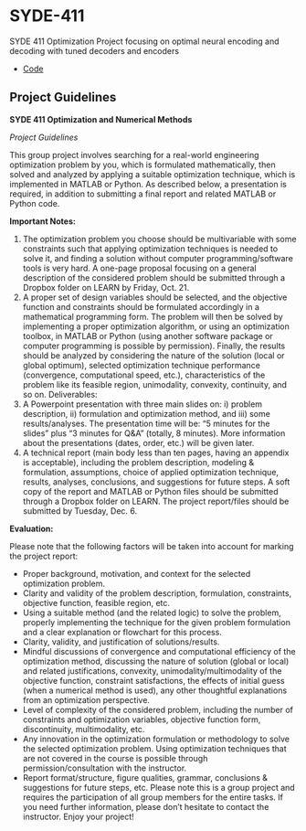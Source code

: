 # SYDE-411

SYDE 411 Optimization Project focusing on optimal neural encoding and decoding with tuned decoders and encoders

- [Code](./src/project.ipynb)

## Project Guidelines

**SYDE 411 Optimization and Numerical Methods**

_Project Guidelines_

This group project involves searching for a real-world engineering optimization problem by you,
which is formulated mathematically, then solved and analyzed by applying a suitable optimization
technique, which is implemented in MATLAB or Python. As described below, a presentation is
required, in addition to submitting a final report and related MATLAB or Python code.

**Important Notes:**

1. The optimization problem you choose should be multivariable with some constraints such that
   applying optimization techniques is needed to solve it, and finding a solution without computer
   programming/software tools is very hard. A one-page proposal focusing on a general description
   of the considered problem should be submitted through a Dropbox folder on LEARN by Friday,
   Oct. 21.
2. A proper set of design variables should be selected, and the objective function and constraints
   should be formulated accordingly in a mathematical programming form. The problem will then be
   solved by implementing a proper optimization algorithm, or using an optimization toolbox, in
   MATLAB or Python (using another software package or computer programming is possible by
   permission). Finally, the results should be analyzed by considering the nature of the solution (local
   or global optimum), selected optimization technique performance (convergence, computational
   speed, etc.), characteristics of the problem like its feasible region, unimodality, convexity,
   continuity, and so on.
   Deliverables:
3. A Powerpoint presentation with three main slides on: i) problem description, ii) formulation and
   optimization method, and iii) some results/analyses. The presentation time will be: “5 minutes
   for the slides” plus “3 minutes for Q&A” (totally, 8 minutes). More information about the
   presentations (dates, order, etc.) will be given later.
4. A technical report (main body less than ten pages, having an appendix is acceptable), including
   the problem description, modeling & formulation, assumptions, choice of applied optimization
   technique, results, analyses, conclusions, and suggestions for future steps. A soft copy of the report
   and MATLAB or Python files should be submitted through a Dropbox folder on LEARN. The
   project report/files should be submitted by Tuesday, Dec. 6.

**Evaluation:**

Please note that the following factors will be taken into account for marking the project report:

- Proper background, motivation, and context for the selected optimization problem.
- Clarity and validity of the problem description, formulation, constraints, objective function,
  feasible region, etc.
- Using a suitable method (and the related logic) to solve the problem, properly implementing the
  technique for the given problem formulation and a clear explanation or flowchart for this process.
- Clarity, validity, and justification of solutions/results.
- Mindful discussions of convergence and computational efficiency of the optimization method,
  discussing the nature of solution (global or local) and related justifications, convexity,
  unimodality/multimodality of the objective function, constraint satisfactions, the effects of initial
  guess (when a numerical method is used), any other thoughtful explanations from an optimization
  perspective.
- Level of complexity of the considered problem, including the number of constraints and
  optimization variables, objective function form, discontinuity, multimodality, etc.
- Any innovation in the optimization formulation or methodology to solve the selected
  optimization problem. Using optimization techniques that are not covered in the course is possible
  through permission/consultation with the instructor.
- Report format/structure, figure qualities, grammar, conclusions & suggestions for future steps,
  etc.
  Please note this is a group project and requires the participation of all group members for the entire
  tasks. If you need further information, please don’t hesitate to contact the instructor. Enjoy your
  project!
